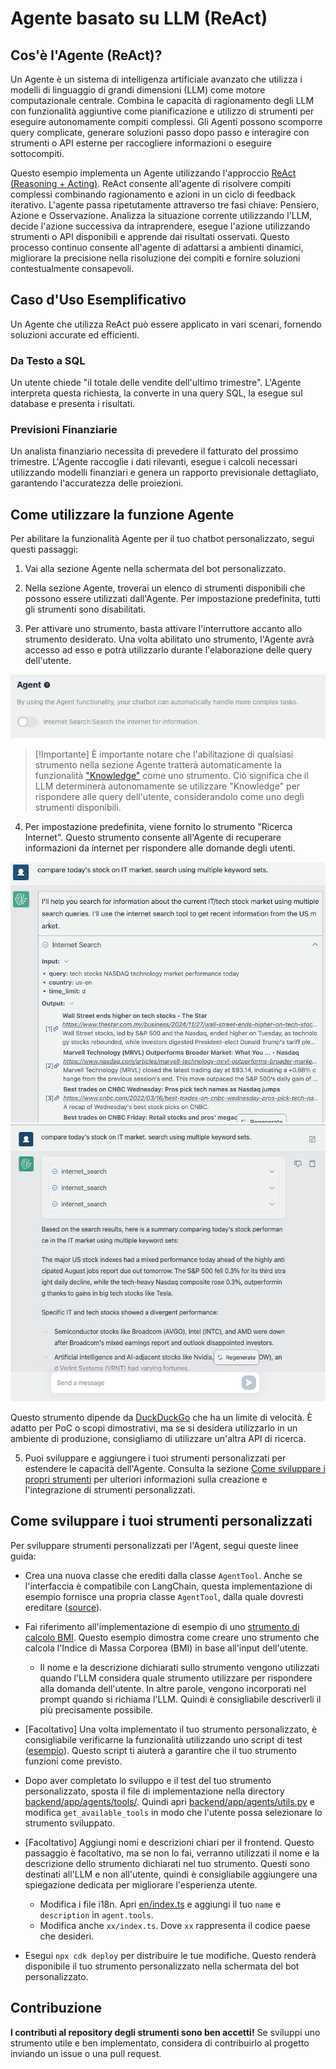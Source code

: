 # Agente basato su LLM (ReAct)

## Cos'è l'Agente (ReAct)?

Un Agente è un sistema di intelligenza artificiale avanzato che utilizza i modelli di linguaggio di grandi dimensioni (LLM) come motore computazionale centrale. Combina le capacità di ragionamento degli LLM con funzionalità aggiuntive come pianificazione e utilizzo di strumenti per eseguire autonomamente compiti complessi. Gli Agenti possono scomporre query complicate, generare soluzioni passo dopo passo e interagire con strumenti o API esterne per raccogliere informazioni o eseguire sottocompiti.

Questo esempio implementa un Agente utilizzando l'approccio [ReAct (Reasoning + Acting)](https://www.promptingguide.ai/techniques/react). ReAct consente all'agente di risolvere compiti complessi combinando ragionamento e azioni in un ciclo di feedback iterativo. L'agente passa ripetutamente attraverso tre fasi chiave: Pensiero, Azione e Osservazione. Analizza la situazione corrente utilizzando l'LLM, decide l'azione successiva da intraprendere, esegue l'azione utilizzando strumenti o API disponibili e apprende dai risultati osservati. Questo processo continuo consente all'agente di adattarsi a ambienti dinamici, migliorare la precisione nella risoluzione dei compiti e fornire soluzioni contestualmente consapevoli.

## Caso d'Uso Esemplificativo

Un Agente che utilizza ReAct può essere applicato in vari scenari, fornendo soluzioni accurate ed efficienti.

### Da Testo a SQL

Un utente chiede "il totale delle vendite dell'ultimo trimestre". L'Agente interpreta questa richiesta, la converte in una query SQL, la esegue sul database e presenta i risultati.

### Previsioni Finanziarie

Un analista finanziario necessita di prevedere il fatturato del prossimo trimestre. L'Agente raccoglie i dati rilevanti, esegue i calcoli necessari utilizzando modelli finanziari e genera un rapporto previsionale dettagliato, garantendo l'accuratezza delle proiezioni.

## Come utilizzare la funzione Agente

Per abilitare la funzionalità Agente per il tuo chatbot personalizzato, segui questi passaggi:

1. Vai alla sezione Agente nella schermata del bot personalizzato.

2. Nella sezione Agente, troverai un elenco di strumenti disponibili che possono essere utilizzati dall'Agente. Per impostazione predefinita, tutti gli strumenti sono disabilitati.

3. Per attivare uno strumento, basta attivare l'interruttore accanto allo strumento desiderato. Una volta abilitato uno strumento, l'Agente avrà accesso ad esso e potrà utilizzarlo durante l'elaborazione delle query dell'utente.

![](./imgs/agent_tools.png)

> [!Importante]
> È importante notare che l'abilitazione di qualsiasi strumento nella sezione Agente tratterà automaticamente la funzionalità ["Knowledge"](https://aws.amazon.com/what-is/retrieval-augmented-generation/) come uno strumento. Ciò significa che il LLM determinerà autonomamente se utilizzare "Knowledge" per rispondere alle query dell'utente, considerandolo come uno degli strumenti disponibili.

4. Per impostazione predefinita, viene fornito lo strumento "Ricerca Internet". Questo strumento consente all'Agente di recuperare informazioni da internet per rispondere alle domande degli utenti.

![](./imgs/agent1.png)
![](./imgs/agent2.png)

Questo strumento dipende da [DuckDuckGo](https://duckduckgo.com/) che ha un limite di velocità. È adatto per PoC o scopi dimostrativi, ma se si desidera utilizzarlo in un ambiente di produzione, consigliamo di utilizzare un'altra API di ricerca.

5. Puoi sviluppare e aggiungere i tuoi strumenti personalizzati per estendere le capacità dell'Agente. Consulta la sezione [Come sviluppare i propri strumenti](#how-to-develop-your-own-tools) per ulteriori informazioni sulla creazione e l'integrazione di strumenti personalizzati.

## Come sviluppare i tuoi strumenti personalizzati

Per sviluppare strumenti personalizzati per l'Agent, segui queste linee guida:

- Crea una nuova classe che erediti dalla classe `AgentTool`. Anche se l'interfaccia è compatibile con LangChain, questa implementazione di esempio fornisce una propria classe `AgentTool`, dalla quale dovresti ereditare ([source](../backend/app/agents/tools/agent_tool.py)).

- Fai riferimento all'implementazione di esempio di uno [strumento di calcolo BMI](../examples/agents/tools/bmi/bmi.py). Questo esempio dimostra come creare uno strumento che calcola l'Indice di Massa Corporea (BMI) in base all'input dell'utente.

  - Il nome e la descrizione dichiarati sullo strumento vengono utilizzati quando l'LLM considera quale strumento utilizzare per rispondere alla domanda dell'utente. In altre parole, vengono incorporati nel prompt quando si richiama l'LLM. Quindi è consigliabile descriverli il più precisamente possibile.

- [Facoltativo] Una volta implementato il tuo strumento personalizzato, è consigliabile verificarne la funzionalità utilizzando uno script di test ([esempio](../examples/agents/tools/bmi/test_bmi.py)). Questo script ti aiuterà a garantire che il tuo strumento funzioni come previsto.

- Dopo aver completato lo sviluppo e il test del tuo strumento personalizzato, sposta il file di implementazione nella directory [backend/app/agents/tools/](../backend/app/agents/tools/). Quindi apri [backend/app/agents/utils.py](../backend/app/agents/utils.py) e modifica `get_available_tools` in modo che l'utente possa selezionare lo strumento sviluppato.

- [Facoltativo] Aggiungi nomi e descrizioni chiari per il frontend. Questo passaggio è facoltativo, ma se non lo fai, verranno utilizzati il nome e la descrizione dello strumento dichiarati nel tuo strumento. Questi sono destinati all'LLM e non all'utente, quindi è consigliabile aggiungere una spiegazione dedicata per migliorare l'esperienza utente.

  - Modifica i file i18n. Apri [en/index.ts](../frontend/src/i18n/en/index.ts) e aggiungi il tuo `name` e `description` in `agent.tools`.
  - Modifica anche `xx/index.ts`. Dove `xx` rappresenta il codice paese che desideri.

- Esegui `npx cdk deploy` per distribuire le tue modifiche. Questo renderà disponibile il tuo strumento personalizzato nella schermata del bot personalizzato.

## Contribuzione

**I contributi al repository degli strumenti sono ben accetti!** Se sviluppi uno strumento utile e ben implementato, considera di contribuirlo al progetto inviando un issue o una pull request.